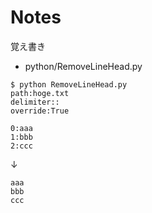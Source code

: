 # Notes
覚え書き

* python/RemoveLineHead.py
```
$ python RemoveLineHead.py
path:hoge.txt
delimiter::
override:True
```
```
0:aaa
1:bbb
2:ccc
```
↓
```
aaa
bbb
ccc
```
